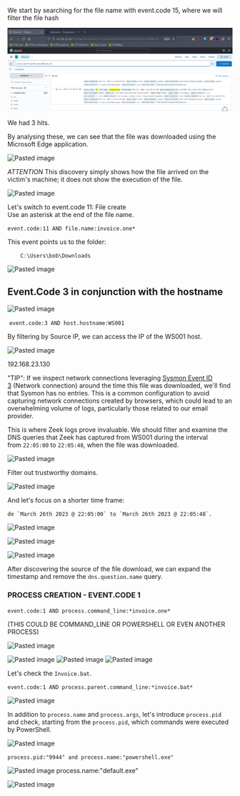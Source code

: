 We start by searching for the file name with event.code 15, where we will filter the file hash

![Pasted image](../../../1-Images/Pasted%20image%2020240616173909.png)

We had 3 hits.

By analysing these, we can see that the file was downloaded using the Microsoft Edge application.

![Pasted image](../../1-Image/Pasted%20image%20240616174044.png)

_ATTENTION_ This discovery simply shows how the file arrived on the victim's machine; it does not show the execution of the file.

![Pasted image](../../1-Image/Pasted%20image%20240616174430.png)


Let's switch to event.code 11: File create  
Use an asterisk at the end of the file name.

```shell-session
event.code:11 AND file.name:invoice.one*
```

This event points us to the folder:

````Powershell
    C:\Users\bob\Downloads
`````

![Pasted image](../../1-Image/Pasted%20image%20240616174938.png)

## Event.Code 3 in conjunction with the hostname


![Pasted image](../../1-Image/Pasted%20image%20240616175117.png)


 `event.code:3 AND host.hostname:WS001`

By filtering by Source IP, we can access the IP of the WS001 host.

![Pasted image](../../1-Image/Pasted%20image%20240616175531.png)

192.168.23.130


"TIP": If we inspect network connections leveraging [Sysmon Event ID 3](https://www.ultimatewindowssecurity.com/securitylog/encyclopedia/event.aspx?eventid=90003) (Network connection) around the time this file was downloaded, we'll find that Sysmon has no entries. This is a common configuration to avoid capturing network connections created by browsers, which could lead to an overwhelming volume of logs, particularly those related to our email provider.

This is where Zeek logs prove invaluable. We should filter and examine the DNS queries that Zeek has captured from WS001 during the interval from `22:05:00` to `22:05:48`, when the file was downloaded.

![Pasted image](../../1-Image/Pasted%20image%20240616175815.png)


Filter out trustworthy domains.

![Pasted image](../../1-Image/Pasted%20image%20240616180546.png)

And let's focus on a shorter time frame:

	de `March 26th 2023 @ 22:05:00` to `March 26th 2023 @ 22:05:48`.

![Pasted image](../../1-Image/Pasted%20image%20240616181144.png)

![Pasted image](../../1-Image/Pasted%20image%20240616181848.png)

![Pasted image](../../1-Image/Pasted%20image%20240616183135.png)

After discovering the source of the file download, we can expand the timestamp and remove the `dns.question.name` query.


### PROCESS CREATION - EVENT.CODE 1


````
event.code:1 AND process.command_line:*invoice.one*     
`````


(THIS COULD BE COMMAND_LINE OR POWERSHELL OR EVEN ANOTHER PROCESS)

![Pasted image](../../1-Image/Pasted%20image%20240616184010.png)

![Pasted image](../../1-Image/Pasted%20image%20240616184051.png)
![Pasted image](../../1-Image/Pasted%20image%20240616184730.png)
![Pasted image](../../1-Image/Pasted%20image%20240616184909.png)

Let's check the `Invoice.bat`.

```shell-session
event.code:1 AND process.parent.command_line:*invoice.bat*
```
![Pasted image](../../1-Image/Pasted%20image%20240616191203.png)

In addition to `process.name` and `process.args`, let's introduce `process.pid` and check, starting from the `process.pid`, which commands were executed by PowerShell.


![Pasted image](../../1-Image/Pasted%20image%20240616191955.png)

```shell-session
process.pid:"9944" and process.name:"powershell.exe"
```

![Pasted image](../../1-Image/Pasted%20image%20240616200355.png)
process.name:"default.exe"

![Pasted image](../../1-Image/Pasted%20image%20240616201000.png)
